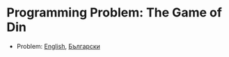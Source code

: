 # Programming Problem: The Game of Din

* Problem: [English](problem.en_US.md), [Български](problem.bg_BG.md)
